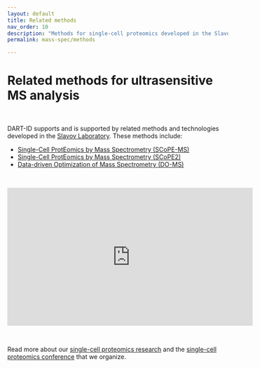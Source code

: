 ```yaml
---
layout: default
title: Related methods
nav_order: 10
description: "Methods for single-cell proteomics developed in the Slavov Laboratory, Northeastern University, Boston"
permalink: mass-spec/methods

---
```


# Related methods for ultrasensitive MS analysis

&nbsp;


DART-ID supports and is supported by related methods and technologies developed in the [Slavov Laboratory](http://slavovlab.net). These methods include:

* [Single-Cell ProtEomics by Mass Spectrometry (SCoPE-MS)](http://slavovlab.net/2016_SCoPE-MS/index.html)
* [Single-Cell ProtEomics by Mass Spectrometry (SCoPE2)](http://scope2.slavovlab.net)
* [Data-driven Optimization of Mass Spectrometry (DO-MS)](https://do-ms.slavovlab.net)



&nbsp;

<iframe width="560" height="315" src="https://www.youtube.com/embed/XNyYZ8w_8jY" frameborder="0" allow="accelerometer; autoplay; encrypted-media; gyroscope; picture-in-picture" allowfullscreen></iframe>


&nbsp;

Read more about our [single-cell proteomics research](https://web.northeastern.edu/slavovlab/research.htm#SCoPE-MS) and the [single-cell proteomics conference](https://single-cell.net) that we organize.  
